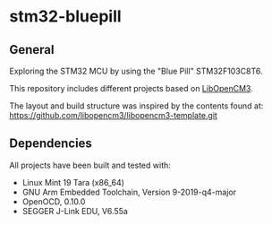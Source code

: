 # stm32-bluepill


## General
Exploring the STM32 MCU by using the "Blue Pill" STM32F103C8T6.

This repository includes different projects based on [LibOpenCM3](https://libopencm3.org/).<br/>

The layout and build structure was inspired by the contents found at:<br/>
https://github.com/libopencm3/libopencm3-template.git

## Dependencies

All projects have been built and tested with:

* Linux Mint 19 Tara (x86_64)
* GNU Arm Embedded Toolchain, Version 9-2019-q4-major
* OpenOCD, 0.10.0
* SEGGER J-Link EDU, V6.55a
